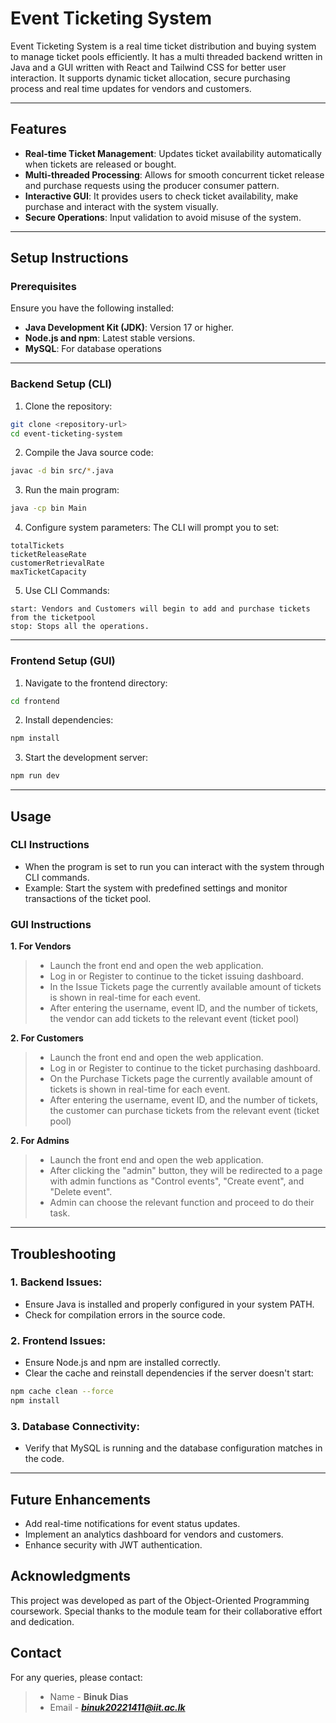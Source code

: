# Event Ticketing System

Event Ticketing System is a real time ticket distribution and buying system to manage ticket pools efficiently. It has a multi threaded backend written in Java and a GUI written with React and Tailwind CSS for better user interaction. It supports dynamic ticket allocation, secure purchasing process and real time updates for vendors and customers.

---

## Features

- **Real-time Ticket Management**: Updates ticket availability automatically when tickets are released or bought.
- **Multi-threaded Processing**: Allows for smooth concurrent ticket release and purchase requests using the producer consumer pattern.
- **Interactive GUI**: It provides users to check ticket availability, make purchase and interact with the system visually.
- **Secure Operations**: Input validation to avoid misuse of the system.

---

## Setup Instructions

### Prerequisites

Ensure you have the following installed:

- **Java Development Kit (JDK)**: Version 17 or higher.
- **Node.js and npm**: Latest stable versions.
- **MySQL**: For database operations

---

### Backend Setup (CLI)

1. Clone the repository:

```bash
git clone <repository-url>
cd event-ticketing-system
```

2. Compile the Java source code:

```bash
javac -d bin src/*.java
```

3. Run the main program:

```bash
java -cp bin Main
```

4. Configure system parameters: The CLI will prompt you to set:

```
totalTickets
ticketReleaseRate
customerRetrievalRate
maxTicketCapacity
```

5. Use CLI Commands:

```
start: Vendors and Customers will begin to add and purchase tickets from the ticketpool
stop: Stops all the operations.
```

---

### Frontend Setup (GUI)

1. Navigate to the frontend directory:

```bash
cd frontend
```

2. Install dependencies:

```bash
npm install
```

3. Start the development server:

```bash
npm run dev
```

---

## Usage

### CLI Instructions

- When the program is set to run you can interact with the system through CLI commands.
- Example: Start the system with predefined settings and monitor transactions of the ticket pool.

### GUI Instructions

**1. For Vendors**

> - Launch the front end and open the web application.
> - Log in or Register to continue to the ticket issuing dashboard.
> - In the Issue Tickets page the currently available amount of tickets is shown in real-time for each event.
> - After entering the username, event ID, and the number of tickets, the vendor can add tickets to the relevant event (ticket pool)

**2. For Customers**

> - Launch the front end and open the web application.
> - Log in or Register to continue to the ticket purchasing dashboard.
> - On the Purchase Tickets page the currently available amount of tickets is shown in real-time for each event.
> - After entering the username, event ID, and the number of tickets, the customer can purchase tickets from the relevant event (ticket pool)

**2. For Admins**

> - Launch the front end and open the web application.
> - After clicking the "admin" button, they will be redirected to a page with admin functions as "Control events", "Create event", and "Delete event".
> - Admin can choose the relevant function and proceed to do their task.

---

## Troubleshooting

### 1. Backend Issues:

- Ensure Java is installed and properly configured in your system PATH.
- Check for compilation errors in the source code.

### 2. Frontend Issues:

- Ensure Node.js and npm are installed correctly.
- Clear the cache and reinstall dependencies if the server doesn't start:

```bash
npm cache clean --force
npm install
```

### 3. Database Connectivity:

- Verify that MySQL is running and the database configuration matches in the code.

---

## Future Enhancements

- Add real-time notifications for event status updates.
- Implement an analytics dashboard for vendors and customers.
- Enhance security with JWT authentication.

## Acknowledgments

This project was developed as part of the Object-Oriented Programming coursework. Special thanks to the module team for their collaborative effort and dedication.

## Contact

For any queries, please contact:

> - Name - **Binuk Dias**
> - Email - ***binuk20221411@iit.ac.lk***
